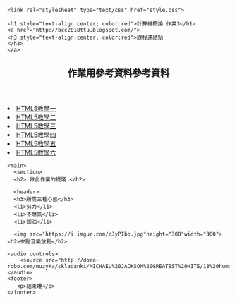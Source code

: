 <!bai cheng so good!>
<html lang = "en">
  <head class="banner">
    <meta charset="UTF-8">
	<title>bai cheng so good</title>

	
	
	
	<link rel="stylesheet" type="text/css" href="style.css">
	
	<h1 style="text-align:center; color:red">計算機概論 作業3</h1>
	<a href="http://bcc2018ttu.blogspot.com/">
	<h3 style="text-align:center; color:red">課程連結點
	</h3>
    </a>
  </head>
  <style>
      body{
      background-image: url("https://i.imgur.com/CUOp2iR.png");
      background-repeat:no-repeat;
      background-size:cover;
      background-attachment:fixed;
}
  
  </style>
	
  <body>
    <header>
	   <h2>作業用參考資料參考資料</h2>
	   	</header>
	   <li><a href="https://www.youtube.com/watch?v=9gTw2EDkaDQ&t=2s">HTML5教學一
	   </a></li>
       <li><a href="https://www.youtube.com/watch?v=YcApt9RgiT0&t=204s">HTML5教學二
	   </a></li>
	   <li><a href="https://www.youtube.com/watch?v=CGSdK7FI9MY">HTML5教學三
	   </a></li>
	   <li><a href="https://www.youtube.com/watch?v=4I1WgJz_lmA">HTML5教學四
	   </a></li>
	   <li><a href="https://www.youtube.com/watch?v=dDn9uw7N9Xg">HTML5教學五
	   </a></li>
	   <li><a href="https://www.youtube.com/watch?v=CPcS4HtrUEU&t=142s">HTML5教學六
	   </a></li>
	
	<main>
	  <section>
	  <h2> 做此作業的提議 </h2>
	  
	  <header>
	  <h3>所需三種心態</h3>
	  <li>努力</li> 
	  <li>不爆氣</li> 
	  <li>加油</li> 
	  
	  <img src="https://i.imgur.com/cJyPIbb.jpg"height="300"width="300">
	<h2>來點音樂放鬆</h2>
	
	<audio controls>
	    <source src="http://dora-robo.com/muzyka/skladanki/MICHAEL%20JACKSON%20GREATEST%20HITS/18%20human%20nature.mp3"type="audio/mp3">
	</audio>
	<footer>
	   <p>結束瞜</p>
	</footer>   
  </body>
  
</html>  


